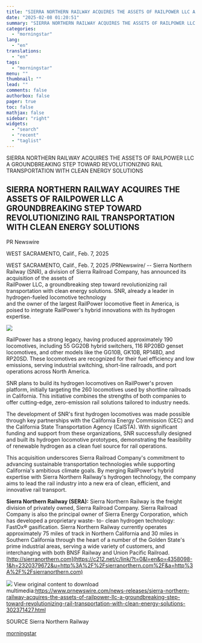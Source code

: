 ```yaml
---
title: "SIERRA NORTHERN RAILWAY ACQUIRES THE ASSETS OF RAILPOWER LLC A GROUNDBREAKING STEP TOWARD REVOLUTIONIZING RAIL TRANSPORTATION WITH CLEAN ENERGY SOLUTIONS"
date: "2025-02-08 01:20:51"
summary: "SIERRA NORTHERN RAILWAY ACQUIRES THE ASSETS OF RAILPOWER LLC A GROUNDBREAKING STEP TOWARD REVOLUTIONIZING RAIL TRANSPORTATION WITH CLEAN ENERGY SOLUTIONS SIERRA NORTHERN RAILWAY ACQUIRES THE ASSETS OF RAILPOWER LLC A GROUNDBREAKING STEP TOWARD REVOLUTIONIZING RAIL TRANSPORTATION WITH CLEAN ENERGY SOLUTIONS PR Newswire WEST SACRAMENTO, Calif., Feb. 7, 2025 WEST SACRAMENTO,..."
categories:
  - "morningstar"
lang:
  - "en"
translations:
  - "en"
tags:
  - "morningstar"
menu: ""
thumbnail: ""
lead: ""
comments: false
authorbox: false
pager: true
toc: false
mathjax: false
sidebar: "right"
widgets:
  - "search"
  - "recent"
  - "taglist"
---
```


SIERRA NORTHERN RAILWAY ACQUIRES THE ASSETS OF RAILPOWER LLC A GROUNDBREAKING STEP TOWARD REVOLUTIONIZING RAIL TRANSPORTATION WITH CLEAN ENERGY SOLUTIONS

SIERRA NORTHERN RAILWAY ACQUIRES THE ASSETS OF RAILPOWER LLC A GROUNDBREAKING STEP TOWARD REVOLUTIONIZING RAIL TRANSPORTATION WITH CLEAN ENERGY SOLUTIONS
---------------------------------------------------------------------------------------------------------------------------------------------------------

PR Newswire

WEST SACRAMENTO, Calif., Feb. 7, 2025


WEST SACRAMENTO, Calif., Feb. 7, 2025 /PRNewswire/ -- Sierra Northern Railway (SNR), a division of Sierra Railroad Company, has announced its acquisition of the assets of RailPower LLC, a groundbreaking step toward revolutionizing rail transportation with clean energy solutions. SNR, already a leader in hydrogen-fueled locomotive technology and the owner of the largest RailPower locomotive fleet in America, is poised to integrate RailPower's hybrid innovations with its hydrogen expertise.

[![](https://mma.prnewswire.com/media/2615510/Sierra_2022_HR.jpg)](https://mma.prnewswire.com/media/2615510/Sierra_2022_HR.html)

RailPower has a strong legacy, having produced approximately 190 locomotives, including 55 GG20B hybrid switchers, 116 RP20BD genset locomotives, and other models like the GG10B, GK10B, RP14BD, and RP20SD. These locomotives are recognized for their fuel efficiency and low emissions, serving industrial switching, short-line railroads, and port operations across North America.

SNR plans to build its hydrogen locomotives on RailPower's proven platform, initially targeting the 260 locomotives used by shortline railroads in California. This initiative combines the strengths of both companies to offer cutting-edge, zero-emission rail solutions tailored to industry needs.

The development of SNR's first hydrogen locomotives was made possible through key partnerships with the California Energy Commission (CEC) and the California State Transportation Agency (CalSTA). With significant funding and support from these organizations, SNR successfully designed and built its hydrogen locomotive prototypes, demonstrating the feasibility of renewable hydrogen as a clean fuel source for rail operations.

This acquisition underscores Sierra Railroad Company's commitment to advancing sustainable transportation technologies while supporting California's ambitious climate goals. By merging RailPower's hybrid expertise with Sierra Northern Railway's hydrogen technology, the company aims to lead the rail industry into a new era of clean, efficient, and innovative rail transport.

**Sierra Northern Railway (SERA):** Sierra Northern Railway is the freight division of privately owned, Sierra Railroad Company. Sierra Railroad Company is also the principal owner of Sierra Energy Corporation, which has developed a proprietary waste- to- clean hydrogen technology: FastOx® gasification. Sierra Northern Railway currently operates approximately 75 miles of track in Northern California and 30 miles in Southern California through the heart of a number of the Golden State's prime industrial areas, serving a wide variety of customers, and interchanging with both BNSF Railway and Union Pacific Railroad. [http://sierranorthern.com](https://c212.net/c/link/?t=0&l=en&o=4358098-1&h=2320379672&u=http%3A%2F%2Fsierranorthern.com%2F&a=http%3A%2F%2Fsierranorthern.com)

 ![](https://c212.net/c/img/favicon.png?sn=SF14572&sd=2025-02-07) View original content to download multimedia:<https://www.prnewswire.com/news-releases/sierra-northern-railway-acquires-the-assets-of-railpower-llc-a-groundbreaking-step-toward-revolutionizing-rail-transportation-with-clean-energy-solutions-302371427.html>

SOURCE Sierra Northern Railway

[morningstar](https://www.morningstar.com/news/pr-newswire/20250207sf14572/sierra-northern-railway-acquires-the-assets-of-railpower-llc-a-groundbreaking-step-toward-revolutionizing-rail-transportation-with-clean-energy-solutions)
